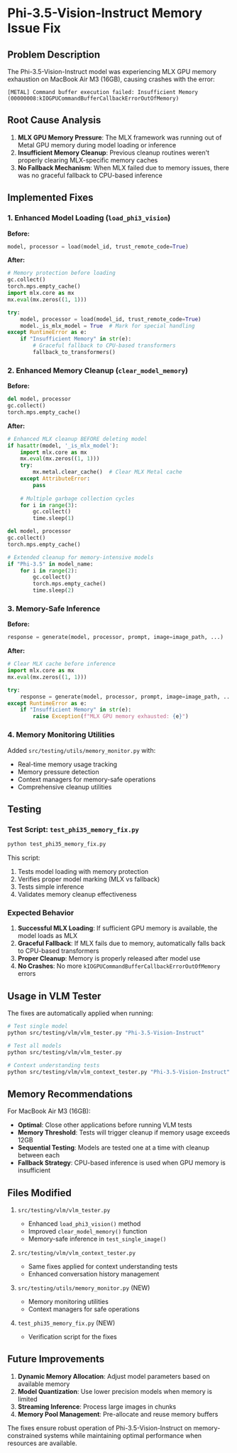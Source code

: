 # Phi-3.5-Vision-Instruct Memory Issue Fix

## Problem Description

The Phi-3.5-Vision-Instruct model was experiencing MLX GPU memory exhaustion on MacBook Air M3 (16GB), causing crashes with the error:
```
[METAL] Command buffer execution failed: Insufficient Memory (00000008:kIOGPUCommandBufferCallbackErrorOutOfMemory)
```

## Root Cause Analysis

1. **MLX GPU Memory Pressure**: The MLX framework was running out of Metal GPU memory during model loading or inference
2. **Insufficient Memory Cleanup**: Previous cleanup routines weren't properly clearing MLX-specific memory caches
3. **No Fallback Mechanism**: When MLX failed due to memory issues, there was no graceful fallback to CPU-based inference

## Implemented Fixes

### 1. Enhanced Model Loading (`load_phi3_vision`)

**Before:**
```python
model, processor = load(model_id, trust_remote_code=True)
```

**After:**
```python
# Memory protection before loading
gc.collect()
torch.mps.empty_cache()
import mlx.core as mx
mx.eval(mx.zeros((1, 1)))

try:
    model, processor = load(model_id, trust_remote_code=True)
    model._is_mlx_model = True  # Mark for special handling
except RuntimeError as e:
    if "Insufficient Memory" in str(e):
        # Graceful fallback to CPU-based transformers
        fallback_to_transformers()
```

### 2. Enhanced Memory Cleanup (`clear_model_memory`)

**Before:**
```python
del model, processor
gc.collect()
torch.mps.empty_cache()
```

**After:**
```python
# Enhanced MLX cleanup BEFORE deleting model
if hasattr(model, '_is_mlx_model'):
    import mlx.core as mx
    mx.eval(mx.zeros((1, 1)))
    try:
        mx.metal.clear_cache()  # Clear MLX Metal cache
    except AttributeError:
        pass
    
    # Multiple garbage collection cycles
    for i in range(3):
        gc.collect()
        time.sleep(1)

del model, processor
gc.collect()
torch.mps.empty_cache()

# Extended cleanup for memory-intensive models
if "Phi-3.5" in model_name:
    for i in range(2):
        gc.collect()
        torch.mps.empty_cache()
        time.sleep(2)
```

### 3. Memory-Safe Inference

**Before:**
```python
response = generate(model, processor, prompt, image=image_path, ...)
```

**After:**
```python
# Clear MLX cache before inference
import mlx.core as mx
mx.eval(mx.zeros((1, 1)))

try:
    response = generate(model, processor, prompt, image=image_path, ...)
except RuntimeError as e:
    if "Insufficient Memory" in str(e):
        raise Exception(f"MLX GPU memory exhausted: {e}")
```

### 4. Memory Monitoring Utilities

Added `src/testing/utils/memory_monitor.py` with:
- Real-time memory usage tracking
- Memory pressure detection
- Context managers for memory-safe operations
- Comprehensive cleanup utilities

## Testing

### Test Script: `test_phi35_memory_fix.py`

```bash
python test_phi35_memory_fix.py
```

This script:
1. Tests model loading with memory protection
2. Verifies proper model marking (MLX vs fallback)
3. Tests simple inference
4. Validates memory cleanup effectiveness

### Expected Behavior

1. **Successful MLX Loading**: If sufficient GPU memory is available, the model loads as MLX
2. **Graceful Fallback**: If MLX fails due to memory, automatically falls back to CPU-based transformers
3. **Proper Cleanup**: Memory is properly released after model use
4. **No Crashes**: No more `kIOGPUCommandBufferCallbackErrorOutOfMemory` errors

## Usage in VLM Tester

The fixes are automatically applied when running:

```bash
# Test single model
python src/testing/vlm/vlm_tester.py "Phi-3.5-Vision-Instruct"

# Test all models
python src/testing/vlm/vlm_tester.py

# Context understanding tests
python src/testing/vlm/vlm_context_tester.py "Phi-3.5-Vision-Instruct"
```

## Memory Recommendations

For MacBook Air M3 (16GB):
- **Optimal**: Close other applications before running VLM tests
- **Memory Threshold**: Tests will trigger cleanup if memory usage exceeds 12GB
- **Sequential Testing**: Models are tested one at a time with cleanup between each
- **Fallback Strategy**: CPU-based inference is used when GPU memory is insufficient

## Files Modified

1. `src/testing/vlm/vlm_tester.py`
   - Enhanced `load_phi3_vision()` method
   - Improved `clear_model_memory()` function
   - Memory-safe inference in `test_single_image()`

2. `src/testing/vlm/vlm_context_tester.py`
   - Same fixes applied for context understanding tests
   - Enhanced conversation history management

3. `src/testing/utils/memory_monitor.py` (NEW)
   - Memory monitoring utilities
   - Context managers for safe operations

4. `test_phi35_memory_fix.py` (NEW)
   - Verification script for the fixes

## Future Improvements

1. **Dynamic Memory Allocation**: Adjust model parameters based on available memory
2. **Model Quantization**: Use lower precision models when memory is limited
3. **Streaming Inference**: Process large images in chunks
4. **Memory Pool Management**: Pre-allocate and reuse memory buffers

The fixes ensure robust operation of Phi-3.5-Vision-Instruct on memory-constrained systems while maintaining optimal performance when resources are available.
